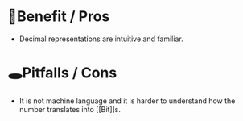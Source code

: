 # 🚀Benefit / Pros
- Decimal representations are intuitive and familiar.

# 🕳Pitfalls / Cons
- It is not machine language and it is harder to understand how the number translates into [[Bit]]s.

